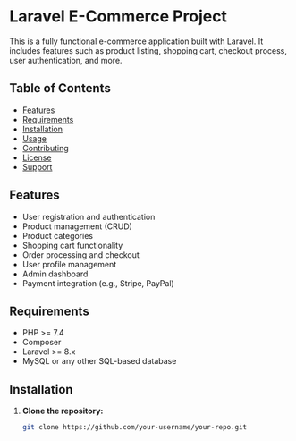 # Laravel E-Commerce Project

This is a fully functional e-commerce application built with Laravel. It includes features such as product listing, shopping cart, checkout process, user authentication, and more.

## Table of Contents

- [Features](#features)
- [Requirements](#requirements)
- [Installation](#installation)
- [Usage](#usage)
- [Contributing](#contributing)
- [License](#license)
- [Support](#support)

## Features

- User registration and authentication
- Product management (CRUD)
- Product categories
- Shopping cart functionality
- Order processing and checkout
- User profile management
- Admin dashboard
- Payment integration (e.g., Stripe, PayPal)

## Requirements

- PHP >= 7.4
- Composer
- Laravel >= 8.x
- MySQL or any other SQL-based database

## Installation

1. **Clone the repository:**
   ```bash
   git clone https://github.com/your-username/your-repo.git
